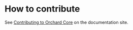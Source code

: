 # How to contribute

See [Contributing to Orchard Core](https://docs.orchardcore.net/en/latest/docs/guides/contributing/) on the documentation site.
